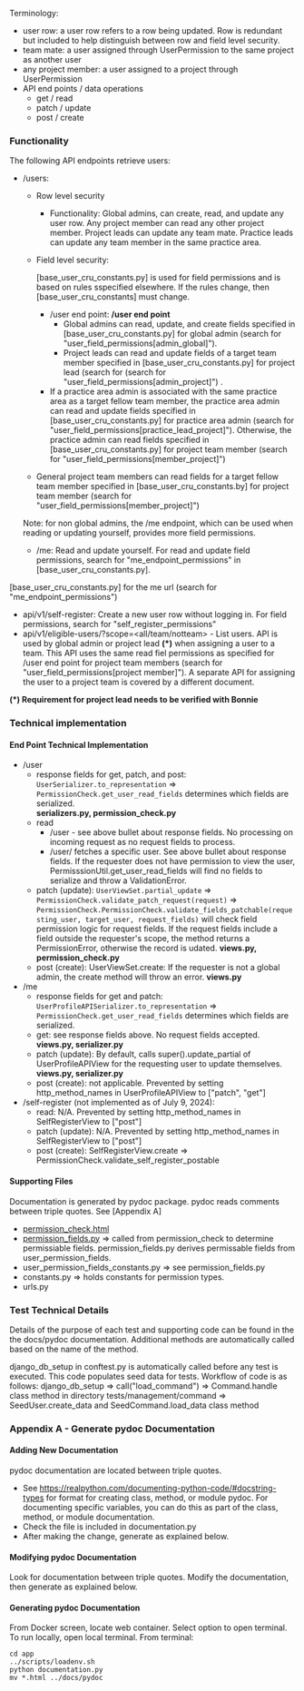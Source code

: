 Terminology:

- user row: a user row refers to a row being updated.  Row is redundant but included to
    help distinguish between row and field level security.
- team mate: a user assigned through UserPermission to the same project as another user
- any project member: a user assigned to a project through UserPermission
- API end points / data operations
    - get / read
    - patch / update
    - post / create

### Functionality

The following API endpoints retrieve users:

- /users:

    - Row level security

        - Functionality: Global admins, can create, read,
            and update any user row.  Any project member can read any other project member.  Project leads can update any team mate.  Practice leads can update any team member in the same practice area.

    - Field level security:

        \[base_user_cru_constants.py\] is used for field permissions and is based on rules
        sspecified elsewhere.  If the rules change, then \[base_user_cru_constants\] must change.

        - /user end point:
            **/user end point**
            - Global admins can read, update, and create fields specified in
                \[base_user_cru_constants.py\] for global admin (search for
                "user_field_permissions\[admin_global\]").
            - Project leads can read and update fields of a target team member specified in
                \[base_user_cru_constants.py\] for project lead (search for (search for
                "user_field_permissions\[admin_project\]") .
        - If a practice area admin is associated with the same practice area as a target
            fellow team member, the practice area admin can read and update fields
            specified in \[base_user_cru_constants.py\] for practice area admin (search for "user_field_permissions\[practice_lead_project\]").  Otherwise, the practice admin can read
            fields specified in \[base_user_cru_constants.py\] for project team member (search
            for "user_field_permissions\[member_project\]")

    - General project team members can read fields for a target fellow team member specified in \[base_user_cru_constants.by\] for project team member (search for "user_field_permissions\[member_project\]")

    Note: for non global admins, the /me endpoint, which can be used when reading or
    updating yourself, provides more field permissions.

    - /me: Read and update yourself.  For read and update field permissions, search for
        "me_endpoint_permissions" in \[base_user_cru_constants.py\].

\[base_user_cru_constants.py\] for the me url (search for "me_endpoint_permissions")

- api/v1/self-register: Create a new user row without logging in.  For field permissions, search
    for "self_register_permissions"
- api/v1/eligible-users/<project id>?scope=\<all/team/notteam> - List users.  API is used by global admin or project lead **(\*)** when assigning a user to a team.  This API uses the same
    read fiel permissions as specified for /user end point for project team members (search for
    "user_field_permissions\[project member\]").
    A separate API for assigning the user to a project team is covered by a different document.

**(\*) Requirement for project lead needs to be verified with Bonnie**

### Technical implementation

#### End Point Technical Implementation

- /user
    - response fields for get, patch, and post: `UserSerializer.to_representation` => `PermissionCheck.get_user_read_fields` determines which fields are serialized.\
        **serializers.py, permission_check.py**
    - read
        - /user - see above bullet about response fields.  No processing on incoming request as no request fields to process.
        - /user/<uuid> fetches a specific user.  See above bullet about response fields.  If the requester does not have permission
            to view the user, PermisssionUtil.get_user_read_fields will find no fields to serialize and throw a ValidationError.
    - patch (update): `UserViewSet.partial_update` => `PermissionCheck.validate_patch_request(request)` => `PermissionCheck.PermissionCheck.validate_fields_patchable(requesting_user, target_user, request_fields)` will check field permission logic for request fields.  If the request fields
        include a field outside the requester's scope, the method returns a PermissionError, otherwise the
        record is udated.  **views.py, permission_check.py**
    - post (create): UserViewSet.create: If the requester is not a global admin, the create method
        will throw an error.  **views.py**
- /me
    - response fields for get and patch: `UserProfileAPISerializer.to_representation` => `PermissionCheck.get_user_read_fields` determines which fields are serialized.
    - get: see response fields above.  No request fields accepted.  **views.py, serializer.py**
    - patch (update): By default, calls super().update_partial of UserProfileAPIView for
        the requesting user to update themselves.  **views.py, serializer.py**
    - post (create): not applicable.  Prevented by setting http_method_names in
        UserProfileAPIView to \["patch", "get"\]
- /self-register (not implemented as of July 9, 2024):
    - read: N/A.  Prevented by setting http_method_names in
        SelfRegisterView to \["post"\]
    - patch (update): N/A.  Prevented by setting http_method_names in
        SelfRegisterView to \["post"\]
    - post (create): SelfRegisterView.create => PermissionCheck.validate_self_register_postable

#### Supporting Files

Documentation is generated by pydoc package.  pydoc reads comments between triple quotes. See \[Appendix A\]

- [permission_check.html](./docs/pydoc/permission_check.html)
- [permission_fields.py](./docs/pydoc/http_method_field_permissions.html) => called from permission_check to
    determine permissiable fields.  permission_fields.py derives permissable fields from
    user_permission_fields.
- user_permission_fields_constants.py => see permission_fields.py
- constants.py => holds constants for permission types.
- urls.py

### Test Technical Details

Details of the purpose of each test and supporting code can be found in the the docs/pydoc documentation.  Additional methods are automatically called based on the name
of the method.

django_db_setup in conftest.py is automatically called before any test is executed.
This code populates seed data for tests.  Workflow of code is as follows:
django_db_setup => call("load_command") => Command.handle class method in directory
tests/management/command => SeedUser.create_data and SeedCommand.load_data class method

### Appendix A - Generate pydoc Documentation

#### Adding New Documentation

pydoc documentation are located between triple quotes.

- See https://realpython.com/documenting-python-code/#docstring-types for format for creating class, method,
    or module pydoc.  For documenting specific variables, you can do this as part of the class, method,
    or module documentation.
- Check the file is included in documentation.py
- After making the change, generate as explained below.

#### Modifying pydoc Documentation

Look for documentation between triple quotes.  Modify the documentation, then generate as explained
below.

#### Generating pydoc Documentation

From Docker screen, locate web container.  Select option to open terminal.  To run locally, open local
terminal.  From terminal:

```
cd app
../scripts/loadenv.sh
python documentation.py
mv *.html ../docs/pydoc
```
